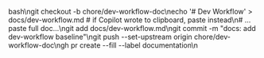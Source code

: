 bash\ngit checkout -b chore/dev-workflow-doc\necho '# Dev Workflow' > docs/dev-workflow.md # if Copilot wrote to clipboard, paste instead\n# …paste full doc…\ngit add docs/dev-workflow.md\ngit commit -m \"docs: add dev-workflow baseline\"\ngit push --set-upstream origin chore/dev-workflow-doc\ngh pr create --fill --label documentation\n